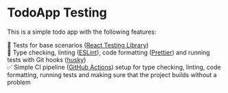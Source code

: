 # TodoApp Testing

This is a simple todo app with the following features:  

🧪 Tests for base scenarios ([React Testing Library](https://testing-library.com/docs/react-testing-library/intro/))  
🐶 Type checking, linting ([ESLint](https://eslint.org/)), code formatting ([Prettier](https://prettier.io/)) and running tests with Git hooks ([husky](https://github.com/typicode/husky))  
✅ Simple CI pipeline ([GitHub Actions](https://github.com/features/actions)) setup for type checking, linting, code formatting, running tests and making sure that the project builds without a problem
